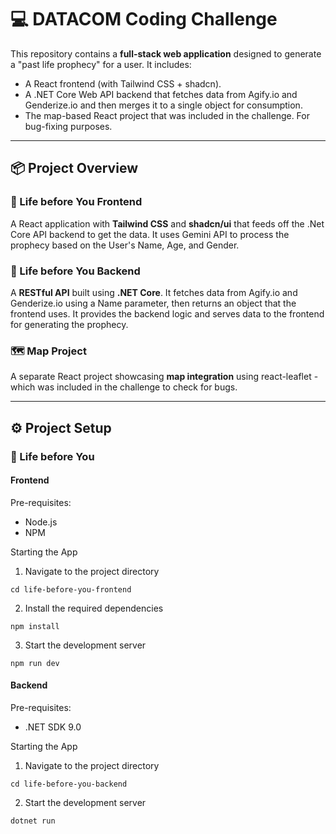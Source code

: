 # 💻 DATACOM Coding Challenge

This repository contains a **full-stack web application** designed to generate a "past life prophecy" for a user. It includes:

- A React frontend (with Tailwind CSS + shadcn).
- A .NET Core Web API backend that fetches data from Agify.io and Genderize.io and then merges it to a single object for consumption.
- The map-based React project that was included in the challenge. For bug-fixing purposes.

---

## 📦 Project Overview

### 🔮 Life before You Frontend
A React application with **Tailwind CSS** and **shadcn/ui** that feeds off the .Net Core API backend to get the data. It uses Gemini API to process the prophecy based on the User's Name, Age, and Gender. 

### 🧠 Life before You Backend
A **RESTful API** built using **.NET Core**. It fetches data from Agify.io and Genderize.io using a Name parameter, then returns an object that the frontend uses. It provides the backend logic and serves data to the frontend for generating the prophecy.

### 🗺️ Map Project
A separate React project showcasing **map integration** using react-leaflet - which was included in the challenge to check for bugs.

---

## ⚙️ Project Setup

### 🔮 Life before You
#### Frontend
Pre-requisites:
* Node.js
* NPM

Starting the App
1. Navigate to the project directory
  
```cd life-before-you-frontend```

2. Install the required dependencies
  
```npm install```

3. Start the development server
  
```npm run dev```

#### Backend
Pre-requisites:
* .NET SDK 9.0

Starting the App
1. Navigate to the project directory

```cd life-before-you-backend```

2. Start the development server
   
```dotnet run```
